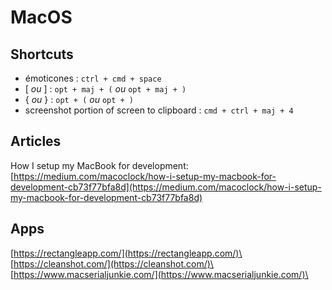 # MacOS

## Shortcuts

* émoticones : `ctrl + cmd + space`
* &#x20;\[ _ou_ ] : `opt + maj + (` _ou_ `opt + maj + )`
* { _ou_ } : `opt + (` _ou_ `opt + )`
* screenshot portion of screen to clipboard : `cmd + ctrl + maj + 4`

## Articles

How I setup my MacBook for development: [https://medium.com/macoclock/how-i-setup-my-macbook-for-development-cb73f77bfa8d](https://medium.com/macoclock/how-i-setup-my-macbook-for-development-cb73f77bfa8d)



## Apps

[https://rectangleapp.com/](https://rectangleapp.com/)\
[https://cleanshot.com/](https://cleanshot.com/)\
[https://www.macserialjunkie.com/](https://www.macserialjunkie.com/)\
